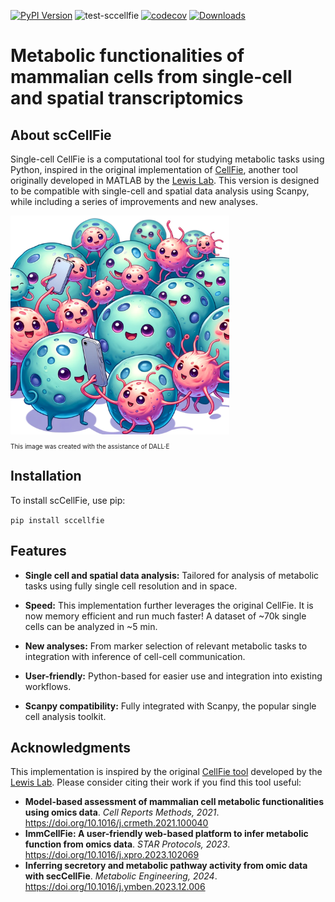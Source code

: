 [![PyPI Version][pb]][pypi]
![test-sccellfie](https://github.com/earmingol/scCellFie/actions/workflows/tests.yml/badge.svg)
[![codecov](https://codecov.io/gh/earmingol/scCellFie/graph/badge.svg?token=22NENAKNKI)](https://codecov.io/gh/earmingol/scCellFie)
[![Downloads](https://pepy.tech/badge/sccellfie/month)](https://pepy.tech/project/sccellfie)

[pb]: https://badge.fury.io/py/sccellfie.svg
[pypi]: https://pypi.org/project/sccellfie/

# Metabolic functionalities of mammalian cells from single-cell and spatial transcriptomics

## About scCellFie
Single-cell CellFie is a computational tool for studying metabolic tasks using Python, inspired in the original implementation of
[CellFie](https://github.com/LewisLabUCSD/CellFie), another tool originally developed in MATLAB by the [Lewis Lab](https://lewislab.ucsd.edu/). This version is designed to be 
compatible with single-cell and spatial data analysis using Scanpy, while including a series of improvements and new analyses.


<img src="https://github.com/earmingol/scCellFie/blob/main/scCellFie-Logo.png?raw=true" width="350" height="350" alt="Logo" style="margin-right: 10px;">
<p style="font-size:10px;">This image was created with the assistance of DALL·E</p>

## Installation
To install scCellFie, use pip:

`pip install sccellfie`

## Features
- **Single cell and spatial data analysis:** Tailored for analysis of metabolic
tasks using fully single cell resolution and in space.

- **Speed:** This implementation further leverages the original CellFie. It is now memory
efficient and run much faster! A dataset of ~70k single cells can be analyzed in ~5 min.

- **New analyses:** From marker selection of relevant metabolic tasks to integration with
inference of cell-cell communication.

- **User-friendly:** Python-based for easier use and integration into existing workflows.

- **Scanpy compatibility:** Fully integrated with Scanpy, the popular single cell
analysis toolkit.

## Acknowledgments
This implementation is inspired by the original [CellFie tool](https://github.com/LewisLabUCSD/CellFie) developed by 
the [Lewis Lab](https://lewislab.ucsd.edu/). Please consider citing their work if you find this tool useful:

- **Model-based assessment of mammalian cell metabolic functionalities using omics data**.
*Cell Reports Methods, 2021*. https://doi.org/10.1016/j.crmeth.2021.100040
- **ImmCellFie: A user-friendly web-based platform to infer metabolic function from omics data**.
*STAR Protocols, 2023*. https://doi.org/10.1016/j.xpro.2023.102069
- **Inferring secretory and metabolic pathway activity from omic data with secCellFie**. 
*Metabolic Engineering, 2024*. https://doi.org/10.1016/j.ymben.2023.12.006